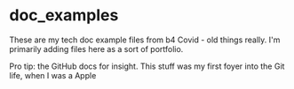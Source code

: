 # doc_examples
These are my tech doc example files from b4 Covid - old things really. 
I'm primarily adding files here as a sort of portfolio. 

Pro tip: the GitHub docs for insight. This stuff was my first foyer into the Git life, when I was a Apple 
